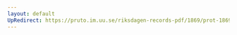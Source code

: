 ```yaml
---
layout: default
UpRedirect: https://pruto.im.uu.se/riksdagen-records-pdf/1869/prot-1869--fk--513.pdf
---
```

